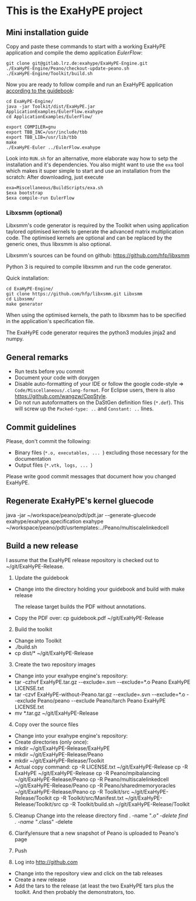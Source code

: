 # This is the ExaHyPE project #

## Mini installation guide ##

Copy and paste these commands to start with a working ExaHyPE application and compile the demo application _EulerFlow_:

    git clone git@gitlab.lrz.de:exahype/ExaHyPE-Engine.git
    ./ExaHyPE-Engine/Peano/checkout-update-peano.sh
    ./ExaHyPE-Engine/Toolkit/build.sh

Now you are ready to follow compile and run an ExaHyPE application [according to the guidebook](http://www5.in.tum.de/exahype/guidebook.pdf):

    cd ExaHyPE-Engine/
    java -jar Toolkit/dist/ExaHyPE.jar ApplicationExamples/EulerFlow.exahype
    cd ApplicationExamples/EulerFlow/
    
    export COMPILER=gnu
    export TBB_INC=/usr/include/tbb
    export TBB_LIB=/usr/lib/tbb
    make
    ./ExaHyPE-Euler ../EulerFlow.exahype

Look into `RUN.sh` for an alternative, more elaborate way how to setp the installation and it's dependencies. You also might want to use the `exa` tool which makes it super simple to start and use an installation from the scratch: After downloading, just execute

    exa=Miscellaneous/BuildScripts/exa.sh 
    $exa bootstrap
    $exa compile-run EulerFlow

### Libxsmm (optional) ###

Libxsmm's code generator is required by the Toolkit when using application taylored optimised kernels to generate the advanced matrix multiplication code. 
The optimised kernels are optional and can be replaced by the generic ones, thus libxsmm is also optional.

Libxsmm's sources can be found on github: https://github.com/hfp/libxsmm

Python 3 is required to compile libxsmm and run the code generator.

Quick installation:

    cd ExaHyPE-Engine/
    git clone https://github.com/hfp/libxsmm.git Libxsmm
    cd Libxsmm/
    make generator

When using the optimised kernels, the path to libxsmm has to be specified in the application's specification file.

The ExaHyPE code generator requires the python3 modules jinja2 and numpy.

## General remarks ##

* Run tests before you commit
* Document your code with doxygen
* Disable auto-formatting of your IDE or follow the google code-style => `Code/Miscellaneous/.clang-format`. For Eclipse users, there is also https://github.com/wangzw/CppStyle.
* Do not run autoformatters on the DaStGen definition files (`*.def`). This will screw up the `Packed-type: ..` and `Constant: ..` lines.


## Commit guidelines ##

Please, don't commit the following:
    
* Binary files (`*.o, executables, ... `) excluding those necessary for the documentation 
* Output files (`*.vtk, logs, ... `)

Please write good commit messages that document how you changed ExaHyPE.


## Regenerate ExaHyPE's kernel gluecode ##
 
java -jar ~/workspace/peano/pdt/pdt.jar --generate-gluecode exahype/exahype.specification exahype ~/workspace/peano/pdt/usrtemplates:../Peano/multiscalelinkedcell



## Build a new release ##

I assume that the ExaHyPE release repository is checked out to ~/git/ExaHyPE-Release. 

1) Update the guidebook
- Change into the directory holding your guidebook and build with
  make release
  
  The release target builds the PDF without annotations.

- Copy the PDF over:
  cp guidebook.pdf ~/git/ExaHyPE-Release

2) Build the toolkit
- Change into Toolkit
- ./build.sh
- cp dist/* ~/git/ExaHyPE-Release

3) Create the two repository images
- Change into your exahype engine's repository:
- tar -czhvf ExaHyPE.tar.gz --exclude=.svn --exclude=*.o Peano ExaHyPE LICENSE.txt 
- tar -czvf ExaHyPE-without-Peano.tar.gz --exclude=.svn --exclude=*.o --exclude Peano/peano --exclude Peano/tarch Peano ExaHyPE LICENSE.txt 
- mv *.tar.gz ~/git/ExaHyPE-Release

4) Copy over the source files
- Change into your exahype engine's repository:
- Create directories (only once):
- mkdir ~/git/ExaHyPE-Release/ExaHyPE
- mkdir ~/git/ExaHyPE-Release/Peano
- mkdir ~/git/ExaHyPE-Release/Toolkit
- Actual copy command:
cp -R LICENSE.txt ~/git/ExaHyPE-Release
cp -R ExaHyPE ~/git/ExaHyPE-Release
cp -R Peano/mpibalancing ~/git/ExaHyPE-Release/Peano
cp -R Peano/multiscalelinkedcell ~/git/ExaHyPE-Release/Peano
cp -R Peano/sharedmemoryoracles ~/git/ExaHyPE-Release/Peano
cp -R Toolkit/src ~/git/ExaHyPE-Release/Toolkit
cp -R Toolkit/src/Manifest.txt ~/git/ExaHyPE-Release/Toolkit/src
cp -R Toolkit/build.sh ~/git/ExaHyPE-Release/Toolkit

5) Cleanup
Change into the release directory
find . -name "*.o" -delete
find . -name "*.class" -delete

6) Clarify/ensure that a new snapshot of Peano is uploaded to Peano's page

7) Push 

8) Log into http://github.com
- Change into the repository view and click on the tab releases
- Create a new release
- Add the tars to the release (at least the two ExaHyPE tars plus the toolkit. And then probably the demonstrators, too.


